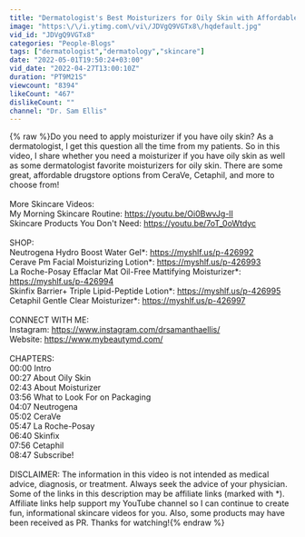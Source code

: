 ```yaml
---
title: "Dermatologist's Best Moisturizers for Oily Skin with Affordable, Drugstore Options | Dr. Sam Ellis"
image: "https:\/\/i.ytimg.com\/vi\/JDVgQ9VGTx8\/hqdefault.jpg"
vid_id: "JDVgQ9VGTx8"
categories: "People-Blogs"
tags: ["dermatologist","dermatology","skincare"]
date: "2022-05-01T19:50:24+03:00"
vid_date: "2022-04-27T13:00:10Z"
duration: "PT9M21S"
viewcount: "8394"
likeCount: "467"
dislikeCount: ""
channel: "Dr. Sam Ellis"
---
```

{% raw %}Do you need to apply moisturizer if you have oily skin? As a dermatologist, I get this question all the time from my patients. So in this video, I share whether you need a moisturizer if you have oily skin as well as some dermatologist favorite moisturizers for oily skin. There are some great, affordable drugstore options from CeraVe, Cetaphil, and more to choose from!<br /><br />More Skincare Videos:<br />My Morning Skincare Routine: <a rel="nofollow" target="blank" href="https://youtu.be/Oi0BwvJg-lI">https://youtu.be/Oi0BwvJg-lI</a><br />Skincare Products You Don't Need: <a rel="nofollow" target="blank" href="https://youtu.be/7oT_0oWtdyc">https://youtu.be/7oT_0oWtdyc</a><br /><br />SHOP:<br />Neutrogena Hydro Boost Water Gel*: <a rel="nofollow" target="blank" href="https://myshlf.us/p-426992">https://myshlf.us/p-426992</a><br />Cerave Pm Facial Moisturizing Lotion*: <a rel="nofollow" target="blank" href="https://myshlf.us/p-426993">https://myshlf.us/p-426993</a><br />La Roche-Posay Effaclar Mat Oil-Free Mattifying Moisturizer*: <a rel="nofollow" target="blank" href="https://myshlf.us/p-426994">https://myshlf.us/p-426994</a><br />Skinfix Barrier+ Triple Lipid-Peptide Lotion*: <a rel="nofollow" target="blank" href="https://myshlf.us/p-426995">https://myshlf.us/p-426995</a><br />Cetaphil Gentle Clear Moisturizer*: <a rel="nofollow" target="blank" href="https://myshlf.us/p-426997">https://myshlf.us/p-426997</a><br /><br />CONNECT WITH ME:<br />Instagram: <a rel="nofollow" target="blank" href="https://www.instagram.com/drsamanthaellis/">https://www.instagram.com/drsamanthaellis/</a><br />Website: <a rel="nofollow" target="blank" href="https://www.mybeautymd.com/">https://www.mybeautymd.com/</a><br /><br />CHAPTERS:<br />00:00 Intro<br />00:27 About Oily Skin<br />02:43 About Moisturizer<br />03:56 What to Look For on Packaging<br />04:07 Neutrogena<br />05:02 CeraVe<br />05:47 La Roche-Posay<br />06:40 Skinfix<br />07:56 Cetaphil<br />08:47 Subscribe!<br /><br />DISCLAIMER: The information in this video is not intended as medical advice, diagnosis, or treatment. Always seek the advice of your physician. Some of the links in this description may be affiliate links (marked with *). Affiliate links help support my YouTube channel so I can continue to create fun, informational skincare videos for you. Also, some products may have been received as PR. Thanks for watching!{% endraw %}
